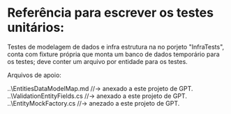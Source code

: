 # Referência para escrever os testes unitários:

Testes de modelagem de dados e infra estrutura na no porjeto "InfraTests", conta com fixture própria que monta um banco de dados temporário para os testes; deve conter um arquivo por entidade para os testes.

Arquivos de apoio:

..\EntitiesDataModelMap.md //-> anexado a este projeto de GPT.
..\ValidationEntityFields.cs //-> anexado a este projeto de GPT.
..\EntityMockFactory.cs //-> anezado a este projeto de GPT.